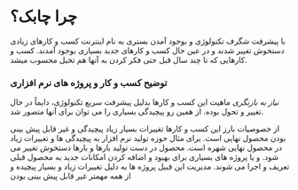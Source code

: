# چرا چابک؟

با پیشرفت شگرف تکنولوژی و بوجود آمدن بستری به نام اینترنت کسب و کارهای زیادی دستخوش تغییر شدند و در عین حال کسب و کارهای جدید بسیاری بوجود آمدند. کسب و کارهایی که تا چند سال قبل حتی فکر کردن به آنها هم تخیل محسوب میشد.

### توضیح کسب و کار و پروژه های نرم افزاری
_نیاز به بازنگری_
ماهیت این کسب و کارها بدلیل پیشرفت سریع تکنولوژی، دايماً در حال تغییر و تحول بوده. از همین رو پیچیدگی بسیاری را می توان برای آنها متصور شد.

از خصوصیات بارز این کسب و کارها تغییرات بسیار زیاد پیچیدگی و غیر قابل پیش بینی بودن محصول نهایی است.
برای مثال حوزه تولید نرم افزار به پیچیدگی ها و تغییرات زیاد در محصول نهایی شهره است. محصول در دست تولید بارها و بارها دستخوش تغییر می شود. و یا پروژه های بسیاری برای بهبود و اضافه کردن امکانات جدید به محصول قبلی تعریف و اجرا می شوند. 
مدیریت این قبیل پروژه ها به دلیل تغییرات زیاد و بسیار پیچیده و از همه مهمتر غیر قابل پیش بینی بودن  

